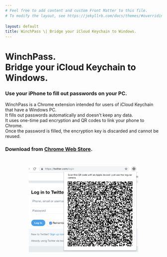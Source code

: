 ```yaml
---
# Feel free to add content and custom Front Matter to this file.
# To modify the layout, see https://jekyllrb.com/docs/themes/#overriding-theme-defaults

layout: default
title: WinchPass \| Bridge your iCloud Keychain to Windows.
---
```


# WinchPass.<br> Bridge your iCloud Keychain to Windows.

### Use your iPhone to fill out passwords on your PC.  

WinchPass is a Chrome extension intended for users of iCloud Keychain that have a Windows PC.  
It fills out passwords automatically and doesn't keep any data.  
It uses one-time pad encryption and QR codes to link your phone to Chrome.  
Once the password is filled, the encryption key is discarded and cannot be reused.

### Download from <a href="https://chrome.google.com/webstore/detail/kalncabcefgchiphkgoiiglapkoopeal" target="_blank">Chrome Web Store</a>.

<div style="text-align:center; padding-top: 20pt;">
<img src="images/screenshot.png" alt="Screenshot" width="70%"/>
</div>
